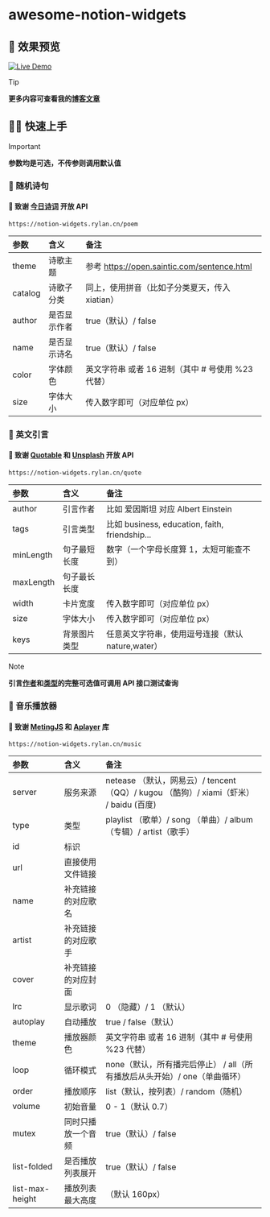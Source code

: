 # awesome-notion-widgets

## 🌷 效果预览

[![Live Demo](https://img.shields.io/badge/Live%20Demo-点击查看-lightseagreen?style=for-the-badge&logo=vercel)](https://notion-widgets.rylan.cn/)

> [!Tip]  
> **更多内容可查看我的[博客文章](https://rylan.cn/article/notion-widgets)**

## 🧙🏻 快速上手

> [!Important]  
> **参数均是可选，不传参则调用默认值**

### 🔮 随机诗句

#### 🎁 致谢 [今日诗词](https://www.wxhi.cn/) 开放 API

```
https://notion-widgets.rylan.cn/poem
```

| 参数    | 含义             | 备注                                              |
| :------ | :--------------- | :------------------------------------------------ |
| theme   | 诗歌主题         | 参考 https://open.saintic.com/sentence.html       |
| catalog | 诗歌子分类       | 同上，使用拼音（比如子分类夏天，传入 xiatian）    |
| author  | 是否显示作者     | true（默认）/ false                               |
| name    | 是否显示诗名     | true（默认）/ false                               |
| color   | 字体颜色         | 英文字符串 或者 16 进制（其中 # 号使用 %23 代替） |
| size    | 字体大小         | 传入数字即可（对应单位 px）                       |

### 🔮 英文引言

#### 🎁 致谢 [Quotable](https://docs.quotable.io/) 和 [Unsplash](https://unsplash.com/) 开放 API

```
https://notion-widgets.rylan.cn/quote
```

| 参数      | 含义         | 备注                                              |
| :-------- | :----------- | :------------------------------------------------ |
| author    | 引言作者     | 比如 爱因斯坦 对应 Albert Einstein                |
| tags      | 引言类型     | 比如 business, education, faith, friendship...    |
| minLength | 句子最短长度 | 数字（一个字母长度算 1，太短可能查不到）          |
| maxLength | 句子最长长度 |                                                   |
| width     | 卡片宽度     | 传入数字即可（对应单位 px）                       |
| size      | 字体大小     | 传入数字即可（对应单位 px）                       |
| keys      | 背景图片类型 | 任意英文字符串，使用逗号连接（默认 nature,water） |

> [!Note]  
> **引言[作者](https://docs.quotable.io/docs/api/281e25991b4ea-list-authors)和[类型](https://docs.quotable.io/docs/api/b1e970ddae827-list-tags)的完整可选值可调用 API 接口测试查询**

### 🔮 音乐播放器

#### 🎁 致谢 [MetingJS](https://github.com/xizeyoupan/Meting-API/) 和 [Aplayer](https://github.com/DIYgod/APlayer) 库

```
https://notion-widgets.rylan.cn/music
```

| 参数            | 含义               | 备注                                                                                   |
| :-------------- | :----------------- | :------------------------------------------------------------------------------------- |
| server          | 服务来源           | netease （默认，网易云）/ tencent （QQ）/ kugou （酷狗）/ xiami（虾米） / baidu (百度) |
| type            | 类型               | playlist （歌单）/ song （单曲）/ album（专辑）/ artist（歌手）                        |
| id              | 标识               |                                                                                        |
| url             | 直接使用文件链接   |                                                                                        |
| name            | 补充链接的对应歌名 |                                                                                        |
| artist          | 补充链接的对应歌手 |                                                                                        |
| cover           | 补充链接的对应封面 |                                                                                        |
| lrc             | 显示歌词           | 0 （隐藏）/ 1 （默认）                                                                 |
| autoplay        | 自动播放           | true / false（默认）                                                                   |
| theme           | 播放器颜色         | 英文字符串 或者 16 进制（其中 # 号使用 %23 代替）                                      |
| loop            | 循环模式           | none（默认，所有播完后停止） / all（所有播放后从头开始）/ one（单曲循环）              |
| order           | 播放顺序           | list（默认，按列表）/ random（随机）                                                           |
| volume          | 初始音量           | 0 - 1（默认 0.7）                                                                      |
| mutex           | 同时只播放一个音频 | true（默认）/ false                                                                    |
| list-folded     | 是否播放列表展开   | true（默认）/ false                                                                    |
| list-max-height | 播放列表最大高度   | （默认 160px）                                                                         |
